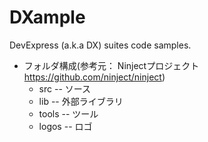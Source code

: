 DXample
=======

DevExpress (a.k.a DX) suites code samples.

* フォルダ構成(参考元： Ninjectプロジェクト <https://github.com/ninject/ninject>)
  * src   -- ソース
  * lib   -- 外部ライブラリ
  * tools -- ツール
  * logos -- ロゴ
